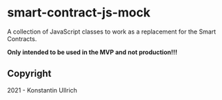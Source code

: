 # smart-contract-js-mock
A collection of JavaScript classes to work as a replacement for the Smart Contracts. 

**Only intended to be used in the MVP and not production!!!**

## Copyright 
2021 - Konstantin Ullrich

